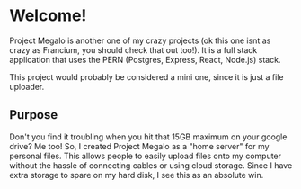 # Welcome!
Project Megalo is another one of my crazy projects (ok this one isnt as crazy as Francium, you should check that out too!).
It is a full stack application that uses the PERN (Postgres, Express, React, Node.js) stack.

This project would probably be considered a mini one, since it is just a file uploader.

## Purpose
Don't you find it troubling when you hit that 15GB maximum on your google drive? Me too!
So, I created Project Megalo as a "home server" for my personal files.
This allows people to easily upload files onto my computer without the hassle of connecting cables or using cloud storage.
Since I have extra storage to spare on my hard disk, I see this as an absolute win.